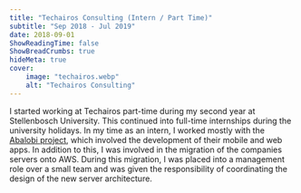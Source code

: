 ```yaml
---
title: "Techairos Consulting (Intern / Part Time)"
subtitle: "Sep 2018 - Jul 2019"
date: 2018-09-01
ShowReadingTime: false
ShowBreadCrumbs: true
hideMeta: true
cover:
    image: "techairos.webp"
    alt: "Techairos Consulting"
---
```


I started working at Techairos part-time during my second year at Stellenbosch University. This continued into full-time internships during the university holidays. In my time as an intern, I worked mostly with the [Abalobi project](http://abalobi.info/), which involved the development of their mobile and web apps. In addition to this, I was involved in the migration of the companies servers onto AWS. During this migration, I was placed into a management role over a small team and was given the responsibility of coordinating the design of the new server architecture.
